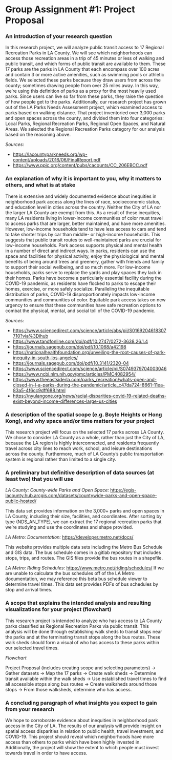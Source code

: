 
# **Group Assignment #1: Project Proposal**

### An introduction of your research question
In this research project, we will analyze public transit access to 17 Regional Recreation Parks in LA County. We will see which neighborhoods can access those recreation areas in a trip of 45 minutes or less of walking and public transit, and which forms of public transit are available to them. These 17 parks are the parks in LA County that each encompass over 100 acres and contain 3 or more active amenities, such as swimming pools or athletic fields. 
We selected these parks because they draw users from across the county; sometimes drawing people from over 25 miles away. In this way, we’re using this definition of parks as a proxy for the most heavily used parks. Since users can live so far from these parks, they raise the question of how people get to the parks. Additionally, our research project has grown out of the LA Parks Needs Assessment project, which examined access to parks based on walking distance. That project inventoried over 3,000 parks and open spaces across the county, and divided them into four categories: Local Parks, Regional Recreation Parks, Regional Open Spaces, and Natural Areas. We selected the Regional Recreation Parks category for our analysis based on the reasoning above.

_Sources:_  
  * https://lacountyparkneeds.org/wp-content/uploads/2016/06/FinalReport.pdf
  * https://www.ppic.org/content/pubs/cacounts/CC_206EBCC.pdf

### An explanation of why it is important to you, why it matters to others, and what is at stake 
There is extensive and widely documented evidence about inequities in neighborhood park access along the lines of race, socioeconomic status, and education level in cities across the country. Neither the City of LA nor the larger LA County are exempt from this. As a result of these inequities, many LA residents living in lower-income communities of color must travel to access parks that are larger, better maintained, and have more amenities. However, low-income households tend to have less access to cars and tend to take shorter trips by car than middle- or high-income households. This suggests that public transit routes to well-maintained parks are crucial for low-income households.
Park access supports physical and mental health in a number of direct and indirect ways. In parks, residents can use the space and facilities for physical activity, enjoy the physiological and mental benefits of being around trees and greenery, gather with friends and family to support their social wellbeing, and so much more. For low-income households, parks serve to replace the yards and play spaces they lack in their homes. Parks have become a particularly essential facility during the COVID-19 pandemic, as residents have flocked to parks to escape their homes, exercise, or more safely socialize. Paralleling the inequitable distribution of parks, COVID-19 disproportionately impacts low-income communities and communities of color. Equitable park access takes on new urgency to ensure that these communities have safe recreation options to combat the physical, mental, and social toll of the COVID-19 pandemic. 

_Sources:_
* https://www.sciencedirect.com/science/article/abs/pii/S0169204618307710?via%3Dihub
* https://www.tandfonline.com/doi/pdf/10.2747/0272-3638.26.1.4
* https://journals.sagepub.com/doi/pdf/10.1068/a42198
* https://nationalhealthfoundation.org/unveiling-the-root-causes-of-park-inequity-in-south-los-angeles/
* https://journals.sagepub.com/doi/pdf/10.3141/2320-04
* https://www.sciencedirect.com/science/article/pii/S0749379704003046
* https://www.ncbi.nlm.nih.gov/pmc/articles/PMC4082954/
* https://www.theeastsiderla.com/parks_recreation/whats-open-and-closed-in-l-a-parks-during-the-pandemic/article_c47da724-8661-11ea-83a5-4f6cc9dff688.html
* https://nyulangone.org/news/racial-disparities-covid-19-related-deaths-exist-beyond-income-differences-large-us-cities


### A description of the spatial scope (e.g. Boyle Heights or Hong Kong), and why space and/or time matters for your project
This research project will focus on the selected 17 parks across LA County. We chose to consider LA County as a whole, rather than just the City of LA, because the LA region is highly interconnected, and residents frequently travel across city lines to reach work, school, and leisure destinations across the county. Furthermore, much of LA County’s public transportation system is regional rather than limited to a single city.

### A preliminary but definitive description of data sources (at least two) that you will use 

*LA County: County-wide Parks and Open Space:* https://egis-lacounty.hub.arcgis.com/datasets/countywide-parks-and-open-space-public-hosted/

This data set provides information on the 3,000+ parks and open spaces in LA County, including their size, facilities, and coordinates. After sorting by type (NDS_AN_TYPE), we can extract the 17 regional recreation parks that we’re studying and use the coordinates and shape provided.

*LA Metro: Documentation:* https://developer.metro.net/docs/

This website provides multiple data sets including the Metro Bus Schedule and GIS data. The bus schedule comes in a gitlab repository that includes stops, trips, and routes. The GIS files provide the bus routes in a shapefile. 

*LA Metro: Riding Schedules:* https://www.metro.net/riding/schedules/
If we are unable to calculate the bus schedules off of the LA Metro documentation, we may reference this beta bus schedule viewer to determine travel times. This data set provides PDFs of bus schedules by stop and arrival times. 

### A scope that explains the intended analysis and resulting visualizations for your project (flowchart)

This research project is intended to analyze who has access to LA County parks classified as Regional Recreation Parks via public transit. This analysis will be done through establishing walk sheds to transit stops near the parks and at the terminating transit stops along the bus routes. These walk sheds should form a visual of who has access to these parks within our selected travel times.

*Flowchart*

Project Proposal (includes creating scope and selecting parameters) 
 -> Gather datasets 
 -> Map the 17 parks 
 -> Create walk sheds 
 -> Determine transit available within the walk sheds 
 -> Use established travel times to find all accessible stops along bus routes 
 -> Create walksheds around those stops 
 -> From those walksheds, determine who has access.

###  A concluding paragraph of what insights you expect to gain from your research

We hope to corroborate evidence about inequities in neighborhood park access in the City of LA. The results of our analysis will provide insight on spatial access disparities in relation to public health, travel investment, and COVID-19. This project should reveal which neighborhoods have more access than others to parks which have been highly invested in. Additionally, the project will show the extent to which people must invest towards travel in order to have access. 
